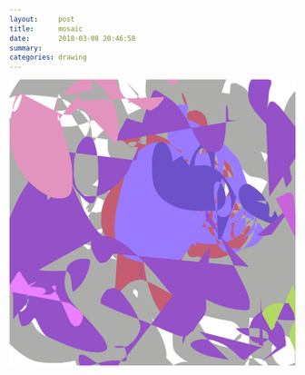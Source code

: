 ```yaml
---
layout:     post
title:      mosaic
date:       2018-03-08 20:46:58
summary:    
categories: drawing
---
```

![mosaic](/images/diary/mosaic.png ".")
